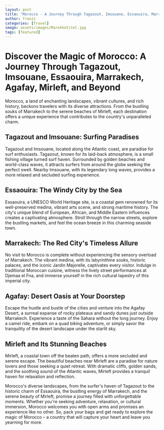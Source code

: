 ```yaml
---
layout: post
title: "Morocco - A Journey Through Tagazout, Imsouane, Essaouira, Marrakech, Agafay, Mirleft, and Beyond"
author: franzi
categories: [Travel]
image: assets/images/Marokkotitel.jpg
tags: [featured]
---
```


# Discover the Magic of Morocco: A Journey Through Tagazout, Imsouane, Essaouira, Marrakech, Agafay, Mirleft, and Beyond

Morocco, a land of enchanting landscapes, vibrant cultures, and rich history, beckons travelers with its diverse attractions. From the bustling souks of Marrakech to the serene beaches of Mirleft, each destination offers a unique experience that contributes to the country's unparalleled charm.

## Tagazout and Imsouane: Surfing Paradises

Tagazout and Imsouane, located along the Atlantic coast, are paradise for surf enthusiasts. Tagazout, known for its laid-back atmosphere, is a small fishing village turned surf haven. Surrounded by golden beaches and world-class waves, it attracts surfers from around the globe seeking the perfect swell. Nearby Imsouane, with its legendary long waves, provides a more relaxed and secluded surfing experience.

## Essaouira: The Windy City by the Sea

Essaouira, a UNESCO World Heritage site, is a coastal gem renowned for its well-preserved medina, vibrant arts scene, and strong maritime history. The city's unique blend of European, African, and Middle Eastern influences creates a captivating atmosphere. Stroll through the narrow streets, explore the bustling markets, and feel the ocean breeze in this charming seaside town.

## Marrakech: The Red City's Timeless Allure

No visit to Morocco is complete without experiencing the sensory overload of Marrakech. The vibrant medina, with its labyrinthine souks, historic palaces, and the iconic Jardin Majorelle, captivates every visitor. Indulge in traditional Moroccan cuisine, witness the lively street performances at Djemaa el Fna, and immerse yourself in the rich cultural tapestry of this imperial city.

## Agafay: Desert Oasis at Your Doorstep

Escape the hustle and bustle of the cities and venture into the Agafay Desert, a surreal expanse of rocky plateaus and sandy dunes just outside Marrakech. Experience a taste of the Sahara without the long journey. Enjoy a camel ride, embark on a quad biking adventure, or simply savor the tranquility of the desert landscape under the starlit sky.

## Mirleft and Its Stunning Beaches

Mirleft, a coastal town off the beaten path, offers a more secluded and serene escape. The beautiful beaches near Mirleft are a paradise for nature lovers and those seeking a quiet retreat. With dramatic cliffs, golden sands, and the soothing sound of the Atlantic waves, Mirleft provides a tranquil haven for relaxation and reflection.

Morocco's diverse landscapes, from the surfer's haven of Tagazout to the historic charm of Essaouira, the bustling energy of Marrakech, and the serene beauty of Mirleft, promise a journey filled with unforgettable moments. Whether you're seeking adventure, relaxation, or cultural immersion, Morocco welcomes you with open arms and promises an experience like no other. So, pack your bags and get ready to explore the magic of Morocco – a country that will capture your heart and leave you yearning for more.
